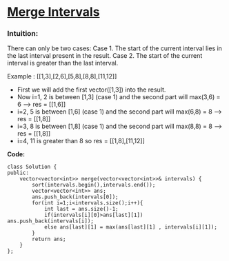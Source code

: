   # [Merge Intervals](https://leetcode.com/problems/merge-intervals/)
  
  ### Intuition:
  There can only be two cases:
  Case 1. The start of the current interval lies in the last interval present in the result.
  Case 2. The start of the current interval is greater than the last interval.
  
  Example : [[1,3],[2,6],[5,8],[8,8],[11,12]]
 - First we will add the first vector([1,3]) into the result.
 - Now i=1, 2 is between [1,3] (case 1) and the second part will max(3,6) = 6 --> res = [[1,6]]
 - i=2, 5 is between [1,6] (case 1) and the second part will max(6,8) = 8 --> res = [[1,8]]
 - i=3, 8 is between [1,8] (case 1) and the second part will max(8,8) = 8 --> res = [[1,8]]
 - i=4, 11 is greater than 8 so res = [[1,8],[11,12]]
 
  **Code:**
```
class Solution {
public:
    vector<vector<int>> merge(vector<vector<int>>& intervals) {
        sort(intervals.begin(),intervals.end());
        vector<vector<int>> ans;
        ans.push_back(intervals[0]);
        for(int i=1;i<intervals.size();i++){
            int last = ans.size()-1;
            if(intervals[i][0]>ans[last][1]) ans.push_back(intervals[i]);
            else ans[last][1] = max(ans[last][1] , intervals[i][1]);
        }
        return ans;
    }
};
```
